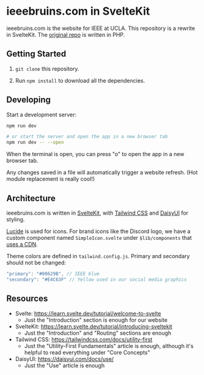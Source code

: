 # ieeebruins.com in SvelteKit

ieeebruins.com is the website for IEEE at UCLA. This repository is a rewrite in
SvelteKit. The [original repo](https://github.com/UCLA-IEEE/ieeebruins.com) is
written in PHP.

## Getting Started

1. `git clone` this repository.

2. Run `npm install` to download all the dependencies.

## Developing

Start a development server:

```sh
npm run dev

# or start the server and open the app in a new browser tab
npm run dev -- --open
```

When the terminal is open, you can press "o" to open the app in a new browser
tab.

Any changes saved in a file will automatically trigger a website refresh. (Hot
module replacement is really cool!)

## Architecture

ieeebruins.com is written in [SvelteKit](https://kit.svelte.dev/), with
[Tailwind CSS](https://tailwindcss.com/) and [DaisyUI](https://daisyui.com/) for
styling.

[Lucide](https://github.com/lucide-icons/lucide/tree/main/packages/lucide-svelte#how-to-use)
is used for icons. For brand icons like the Discord logo, we have a custom
component named `SimpleIcon.svelte` under `$lib/components` that [uses a
CDN](https://github.com/simple-icons/simple-icons#cdn-usage).

Theme colors are defined in `tailwind.config.js`. Primary and secondary should
not be changed:

```js
"primary": "#00629B", // IEEE blue
"secondary": "#E4C63F" // Yellow used in our social media graphics
```

## Resources

- Svelte: <https://learn.svelte.dev/tutorial/welcome-to-svelte>
  - Just the "Introduction" section is enough for our website
- SvelteKit: <https://learn.svelte.dev/tutorial/introducing-sveltekit>
  - Just the "Introduction" and "Routing" sections are enough
- Tailwind CSS: <https://tailwindcss.com/docs/utility-first>
  - Just the "Utility-First Fundamentals" article is enough, although it's
    helpful to read everything under "Core Concepts"
- DaisyUI: <https://daisyui.com/docs/use/>
  - Just the "Use" article is enough
